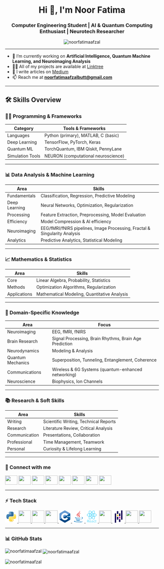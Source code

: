 <h1 align="center">Hi 👋, I'm Noor Fatima</h1>
<h3 align="center">Computer Engineering Student | AI & Quantum Computing Enthusiast | Neurotech Researcher</h3>

<p align="center"> 
  <img src="https://komarev.com/ghpvc/?username=noorfatimaafzal&label=Profile%20views&color=0e75b6&style=flat" alt="noorfatimaafzal" /> 
</p>

---

- 🔭 I’m currently working on **Artificial Intelligence, Quantum Machine Learning, and Neuroimaging Analysis**  
- 👨‍💻 All of my projects are available at [Linktree](https://linktr.ee/NoorFatimaButt)  
- 📝 I write articles on [Medium](https://medium.com/@noorfatimaafzalbutt)  
- 📫 Reach me at **noorfatimaafzalbutt@gmail.com**

---

## 🛠️ Skills Overview

### 🧑‍💻 Programming & Frameworks
| Category | Tools & Frameworks |
|----------|---------------------|
| Languages | Python (primary), MATLAB, C (basic) |
| Deep Learning | TensorFlow, PyTorch, Keras |
| Quantum ML | TorchQuantum, IBM Qiskit, PennyLane |
| Simulation Tools | NEURON (computational neuroscience) |

---

### 📊 Data Analysis & Machine Learning
| Area | Skills |
|------|--------|
| Fundamentals | Classification, Regression, Predictive Modeling |
| Deep Learning | Neural Networks, Optimization, Regularization |
| Processing | Feature Extraction, Preprocessing, Model Evaluation |
| Efficiency | Model Compression & AI efficiency |
| Neuroimaging | EEG/fMRI/fNIRS pipelines, Image Processing, Fractal & Singularity Analysis |
| Analytics | Predictive Analytics, Statistical Modeling |

---

### 📈 Mathematics & Statistics
| Area | Skills |
|------|--------|
| Core | Linear Algebra, Probability, Statistics |
| Methods | Optimization Algorithms, Regularization |
| Applications | Mathematical Modeling, Quantitative Analysis |

---

### 🧠 Domain-Specific Knowledge
| Area | Focus |
|------|-------|
| Neuroimaging | EEG, fMRI, fNIRS |
| Brain Research | Signal Processing, Brain Rhythms, Brain Age Prediction |
| Neurodynamics | Modeling & Analysis |
| Quantum Mechanics | Superposition, Tunneling, Entanglement, Coherence |
| Communications | Wireless & 6G Systems (quantum-enhanced networking) |
| Neuroscience | Biophysics, Ion Channels |

---

### 📚 Research & Soft Skills
| Area | Skills |
|------|--------|
| Writing | Scientific Writing, Technical Reports |
| Research | Literature Review, Critical Analysis |
| Communication | Presentations, Collaboration |
| Professional | Time Management, Teamwork |
| Personal | Curiosity & Lifelong Learning |


---

### 📩 Connect with me
<p align="left">
<a href="https://twitter.com/noorfatimaafzal" target="blank"><img src="https://raw.githubusercontent.com/rahuldkjain/github-profile-readme-generator/master/src/images/icons/Social/twitter.svg" height="30" width="40" /></a>
<a href="https://www.linkedin.com/in/noor-fatima-afzal" target="blank"><img src="https://raw.githubusercontent.com/rahuldkjain/github-profile-readme-generator/master/src/images/icons/Social/linked-in-alt.svg" height="30" width="40" /></a>
<a href="https://stackoverflow.com/users/22962807/noor-fatima" target="blank"><img src="https://raw.githubusercontent.com/rahuldkjain/github-profile-readme-generator/master/src/images/icons/Social/stack-overflow.svg" height="30" width="40" /></a>
<a href="https://www.kaggle.com/noorfatimaafzalbutt" target="blank"><img src="https://raw.githubusercontent.com/rahuldkjain/github-profile-readme-generator/master/src/images/icons/Social/kaggle.svg" height="30" width="40" /></a>
<a href="https://medium.com/@noorfatimaafzalbutt" target="blank"><img src="https://raw.githubusercontent.com/rahuldkjain/github-profile-readme-generator/master/src/images/icons/Social/medium.svg" height="30" width="40" /></a>
<a href="https://www.hackerrank.com/profile/noorfatimaafzal1" target="blank"><img src="https://raw.githubusercontent.com/rahuldkjain/github-profile-readme-generator/master/src/images/icons/Social/hackerrank.svg" height="30" width="40" /></a>
<a href="https://leetcode.com/noorfatimaafzalbutt" target="blank"><img src="https://raw.githubusercontent.com/rahuldkjain/github-profile-readme-generator/master/src/images/icons/Social/leet-code.svg" height="30" width="40" /></a>
<a href="https://www.hackerearth.com/@noorfatimaafzal1" target="blank"><img src="https://raw.githubusercontent.com/rahuldkjain/github-profile-readme-generator/master/src/images/icons/Social/hackerearth.svg" height="30" width="40" /></a>
</p>

---

### ⚡ Tech Stack
<p align="left"> 
  <a href="https://www.python.org" target="_blank" rel="noreferrer"><img src="https://raw.githubusercontent.com/devicons/devicon/master/icons/python/python-original.svg" width="40" height="40"/> </a>
  <a href="https://pytorch.org/" target="_blank" rel="noreferrer"><img src="https://www.vectorlogo.zone/logos/pytorch/pytorch-icon.svg" width="40" height="40"/> </a>
  <a href="https://www.tensorflow.org" target="_blank" rel="noreferrer"><img src="https://www.vectorlogo.zone/logos/tensorflow/tensorflow-icon.svg" width="40" height="40"/> </a>
  <a href="https://matlab.mathworks.com/" target="_blank" rel="noreferrer"><img src="https://upload.wikimedia.org/wikipedia/commons/2/21/Matlab_Logo.png" width="40" height="40"/> </a>
  <a href="https://www.w3schools.com/cpp/" target="_blank" rel="noreferrer"><img src="https://raw.githubusercontent.com/devicons/devicon/master/icons/cplusplus/cplusplus-original.svg" width="40" height="40"/> </a>
  <a href="https://www.java.com" target="_blank" rel="noreferrer"><img src="https://raw.githubusercontent.com/devicons/devicon/master/icons/java/java-original.svg" width="40" height="40"/> </a>
  <a href="https://reactjs.org/" target="_blank" rel="noreferrer"><img src="https://raw.githubusercontent.com/devicons/devicon/master/icons/react/react-original-wordmark.svg" width="40" height="40"/> </a>
  <a href="https://opencv.org/" target="_blank" rel="noreferrer"><img src="https://www.vectorlogo.zone/logos/opencv/opencv-icon.svg" width="40" height="40"/> </a>
  <a href="https://pandas.pydata.org/" target="_blank" rel="noreferrer"><img src="https://raw.githubusercontent.com/devicons/devicon/master/icons/pandas/pandas-original.svg" width="40" height="40"/> </a>
  <a href="https://scikit-learn.org/" target="_blank" rel="noreferrer"><img src="https://upload.wikimedia.org/wikipedia/commons/0/05/Scikit_learn_logo_small.svg" width="40" height="40"/> </a>
  <a href="https://seaborn.pydata.org/" target="_blank" rel="noreferrer"><img src="https://seaborn.pydata.org/_images/logo-mark-lightbg.svg" width="40" height="40"/> </a>
</p>

---

### 📊 GitHub Stats
<p><img align="left" src="https://github-readme-stats.vercel.app/api/top-langs?username=noorfatimaafzal&show_icons=true&locale=en&layout=compact" alt="noorfatimaafzal" /></p>

<p>&nbsp;<img align="center" src="https://github-readme-stats.vercel.app/api?username=noorfatimaafzal&show_icons=true&locale=en" alt="noorfatimaafzal" /></p>

<p><img align="center" src="https://github-readme-streak-stats.herokuapp.com/?user=noorfatimaafzal&" alt="noorfatimaafzal" /></p>
